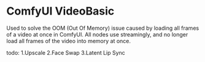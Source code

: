 # ComfyUI VideoBasic

Used to solve the OOM (Out Of Memory) issue caused by loading all frames of a video at once in ComfyUI. All nodes use streamingly, and no longer load all frames of the video into memory at once.

todo:
    1.Upscale
    2.Face Swap
    3.Latent Lip Sync